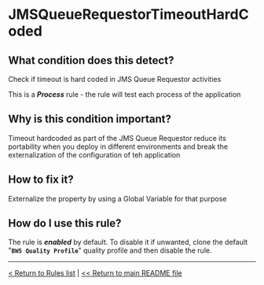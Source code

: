 # JMSQueueRequestorTimeoutHardCoded

## What condition does this detect?

Check if timeout is hard coded in JMS Queue Requestor activities

This is a ***Process*** rule - the rule will test each process of the application

## Why is this condition important?

Timeout hardcoded as part of the JMS Queue Requestor reduce its portability when you deploy in different environments and break the externalization of the configuration of teh application

## How to fix it?

Externalize the property by using a Global Variable for that purpose

## How do I use this rule?

The rule is **_enabled_** by default. To disable it if unwanted, clone the default "**`BW5 Quality Profile`**" quality profile and then disable the rule.

---
[< Return to Rules list](./RULES.md) |  [<< Return to main README file](../../../README.md)
